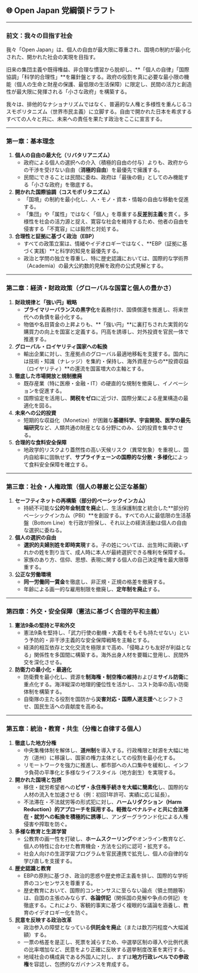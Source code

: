

## **🌐 Open Japan 党綱領ドラフト**

---

### **前文：我々の目指す社会**

我々「Open Japan」は、個人の自由が最大限に尊重され、国境の制約が最小化された、開かれた社会の実現を目指す。

旧来の集団主義や既得権益、非合理な慣習から脱却し、\*\*「個人の自律」「国際協調」「科学的合理性」\*\*を羅針盤とする。政府の役割を真に必要な最小限の機能（個人の生命と財産の保護、最低限の生活保障）に限定し、民間の活力と創造性が最大限に発揮される「小さな政府」を構築する。

我々は、排他的なナショナリズムではなく、普遍的な人権と多様性を重んじるコスモポリタニズム（世界市民主義）に立脚する。自由で開かれた日本を希求するすべての人々と共に、未来への責任を果たす政治をここに宣言する。

---

### **第一章：基本理念**

1. **個人の自由の最大化（リバタリアニズム）**  
   * 政府による個人の選択への介入（積極的自由の付与）よりも、政府からの干渉を受けない自由（**消極的自由**）を最優先で擁護する。  
   * 民間にできることは民間に委ね、政府は「最後の砦」としてのみ機能する「小さな政府」を徹底する。  
2. **開かれた国際協調（コスモポリタニズム）**  
   * 「国境」の制約を最小化し、人・モノ・資本・情報の自由な移動を促進する。  
   * 「集団」や「属性」ではなく「個人」を尊重する**反差別主義**を貫く。多様性を社会の活力源と捉え、寛容な社会を維持するため、他者の自由を侵害する「不寛容」には毅然と対処する。  
3. **合理性と証拠に基づく政治（EBP）**  
   * すべての政策立案は、情緒やイデオロギーではなく、\*\*EBP（証拠に基づく実践）\*\*と科学的知見を最優先する。  
   * 政治と学問の独立を尊重し、特に歴史認識においては、国際的な学術界（Academia）の最大公約数的見解を政府の公式見解とする。

---

### **第二章：経済・財政政策（グローバルな国富と個人の豊かさ）**

1. **財政規律と「強い円」戦略**  
   * **プライマリーバランスの黒字化**を義務付け、国債償還を推進し、将来世代への負債を最小化する。  
   * 物価や名目賃金の上昇よりも、\*\*「強い円」\*\*に裏打ちされた実質的な購買力の向上を国富と定義する。円高を誘導し、対外投資を官民一体で推進する。  
2. **グローバル・ロイヤリティ国家への転換**  
   * 輸出企業に対し、生産拠点のグローバル最適地移転を支援する。国内には技術・知識（ナレッジ）を集約・保持し、海外資産からの\*\*投資収益（ロイヤリティ）\*\*の還流を国富増大の主軸とする。  
3. **徹底した市場開放と規制撤廃**  
   * 既存産業（特に医療・金融・IT）の硬直的な規制を撤廃し、イノベーションを促進する。  
   * 国際協定を活用し、**関税をゼロ**に近づけ、国際分業による産業構造の最適化を図る。  
4. **未来への公的投資**  
   * 短期的な収益化（Monetize）が困難な**基礎科学、宇宙開発、医学の最先端研究**など、人類共通の財産となる分野にのみ、公的投資を集中させる。  
5. **合理的な食料安全保障**  
   * 地政学的リスクより蓋然性の高い天候リスク（異常気象）を重視し、国内自給率に固執せず、**サプライチェーンの国際的な分散・多様化**によって食料安全保障を確立する。

---

### **第三章：社会・人権政策（個人の尊厳と公正な基盤）**

1. **セーフティネットの再構築（部分的ベーシックインカム）**  
   * 持続不可能な**公的年金制度を廃止**し、生活保護制度と統合した\*\*部分的ベーシックインカム（PBI）\*\*を創設する。すべての人に最低限の生活基盤（Bottom Line）を行政が担保し、それ以上の経済活動は個人の自由な選択に委ねる。  
2. **個人の選択の自由**  
   * **選択的夫婦別姓を即時実現**する。子の姓については、出生時に両親いずれかの姓を割り当て、成人時に本人が最終選択できる権利を保障する。  
   * 家族のあり方、信仰、思想、表現に関する個人の自己決定権を最大限尊重する。  
3. **公正な労働環境**  
   * **同一労働同一賃金**を徹底し、非正規・正規の格差を撤廃する。  
   * 年齢による画一的な雇用制限を撤廃し、**定年制を廃止**する。

---

### **第四章：外交・安全保障（憲法に基づく合理的平和主義）**

1. **憲法9条の堅持と平和外交**  
   * 憲法9条を堅持し、「武力行使の動機・大義をそもそも持たせない」という予防的・非干渉主義的な安全保障戦略を主軸とする。  
   * 経済的相互依存と文化交流を極限まで高め、「侵略よりも友好が利益となる」関係性を多国間に構築する。海外出身人材を要職に登用し、民間外交を深化させる。  
2. **防衛力の最小化・最適化**  
   * 防衛費を最小化し、資源を**制海権・制空権の維持**および**ミサイル防衛**に重点化する。海洋縦深の地理的優位性を活かし、コスト効率の高い防衛体制を構築する。  
   * 自衛隊の主たる役割を国防から**災害対応・国際人道支援**へとシフトさせ、国民生活への貢献度を高める。

---

### **第五章：統治・教育・共生（分権と自律する個人）**

1. **徹底した地方分権**  
   * 中央集権体制を解体し、**道州制**を導入する。行政権限と財源を大幅に地方（道州）に移譲し、国家の権力主体としての役割を最小化する。  
   * リモートワークを強力に推進し、都市部への人口集中を緩和し、インフラ負荷の平準化と多様なライフスタイル（地方創生）を実現する。  
2. **開かれた国境と包摂**  
   * 移住・就労希望者への**ビザ・永住権手続きを大幅に簡素化**し、国際的な人材の流入を加速させる（例：初回1年許可、実績に応じ延長）。  
   * 不法滞在・不法就労等の形式犯に対し、**ハームリダクション（Harm Reduction）的アプローチを採用する。軽微なペナルティと共に合法滞在・就労への転換を積極的に誘導**し、アンダーグラウンド化による人権侵害や搾取を防ぐ。  
3. **多様な教育と生涯学習**  
   * 公教育の画一性を打破し、**ホームスクーリング**やオンライン教育など、個人の特性に合わせた教育機会・方法を公的に認可・拡充する。  
   * 社会人向けの生涯学習プログラムを官民連携で拡充し、個人の自律的な学び直しを支援する。  
4. **歴史認識と教育**  
   * EBPの原則に基づき、政治的思惑や歴史修正主義を排し、国際的な学術界のコンセンサスを尊重する。  
   * 歴史教育において、国際的コンセンサスに至らない論点（領土問題等）は、自国の主張のみならず、**各論併記**（関係国の見解や争点の併記）を徹底する。これにより、客観的事実に基づく複眼的な議論を涵養し、教育のイデオロギー化を防ぐ。  
5. **民意を反映する政治改革**  
   * 政治参入の障壁となっている**供託金を廃止**（または数万円程度へ大幅減額）する。  
   * 一票の格差を是正し、死票を減らすため、中選挙区制の導入や比例代表の比率増加など、民意をより正確に反映する選挙制度改革を実行する。  
   * 地域社会の構成員である外国人に対し、まずは**地方行政レベルでの参政権**を容認し、包摂的なガバナンスを育成する。
